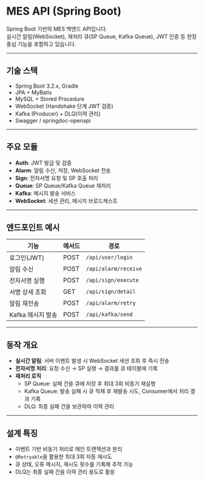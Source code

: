 # MES API (Spring Boot)

Spring Boot 기반의 MES 백엔드 API입니다.  
실시간 알림(WebSocket), 재처리 큐(SP Queue, Kafka Queue), JWT 인증 등 현장 중심 기능을 포함하고 있습니다.

---

## 기술 스택
- Spring Boot 3.2.x, Gradle  
- JPA + MyBatis  
- MySQL + Stored Procedure  
- WebSocket (Handshake 단계 JWT 검증)  
- Kafka (Producer) + DLQ(이력 관리)  
- Swagger / springdoc-openapi

---

## 주요 모듈
- **Auth**: JWT 발급 및 검증
- **Alarm**: 알림 수신, 저장, WebSocket 전송
- **Sign**: 전자서명 요청 및 SP 호출 처리
- **Queue**: SP Queue/Kafka Queue 재처리
- **Kafka**: 메시지 발송 서비스
- **WebSocket**: 세션 관리, 메시지 브로드캐스트

---

## 엔드포인트 예시
| 기능 | 메서드 | 경로 |
|---|---|---|
| 로그인(JWT) | POST | `/api/user/login` |
| 알림 수신 | POST | `/api/alarm/receive` |
| 전자서명 실행 | POST | `/api/sign/execute` |
| 서명 상세 조회 | GET | `/api/sign/detail` |
| 알림 재전송 | POST | `/api/alarm/retry` |
| Kafka 메시지 발송 | POST | `/api/kafka/send` |


---

## 동작 개요
- **실시간 알림**: 서버 이벤트 발생 시 WebSocket 세션 조회 후 즉시 전송  
- **전자서명 처리**: 요청 수신 → SP 실행 → 결과를 큐 테이블에 기록  
- **재처리 로직**  
  - SP Queue: 실패 건을 큐에 저장 후 최대 3회 비동기 재실행  
  - Kafka Queue: 발송 실패 시 큐 적재 후 재발송 시도, Consumer에서 처리 결과 기록  
  - DLQ: 최종 실패 건을 보관하여 이력 관리

---

## 설계 특징
- 이벤트 기반 비동기 처리로 메인 트랜잭션과 분리  
- `@Retryable`을 활용한 최대 3회 자동 재시도  
- 큐 상태, 오류 메시지, 재시도 횟수를 기록해 추적 가능  
- DLQ는 최종 실패 건을 이력 관리 용도로 활용
